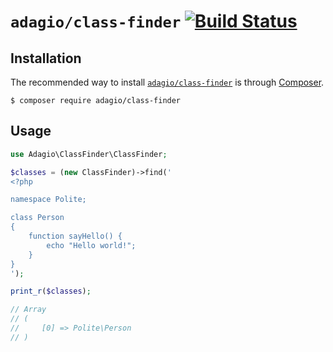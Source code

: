 # `adagio/class-finder` [![Build Status](https://travis-ci.org/adagiolabs/class-finder.svg?branch=master)](https://travis-ci.org/adagiolabs/class-finder)

## Installation

The recommended way to install [`adagio/class-finder`](https://github.com/adagiolabs/class-finder) is through [Composer](https://getcomposer.org).

```shell
$ composer require adagio/class-finder
```

## Usage

```php
use Adagio\ClassFinder\ClassFinder;

$classes = (new ClassFinder)->find('
<?php

namespace Polite;

class Person
{
    function sayHello() {
        echo "Hello world!";
    }
}
');

print_r($classes);

// Array
// (
//     [0] => Polite\Person
// )
```
